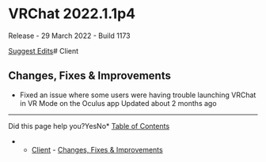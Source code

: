 # VRChat 2022.1.1p4

Release - 29 March 2022 - Build 1173

[Suggest Edits](/edit/vrchat-202211p4)# Client


## Changes, Fixes & Improvements


* Fixed an issue where some users were having trouble launching VRChat in VR Mode on the Oculus app
Updated about 2 months ago 



---

Did this page help you?YesNo* [Table of Contents](#)
* + [Client](#client)
		- [Changes, Fixes & Improvements](#changes-fixes--improvements)
